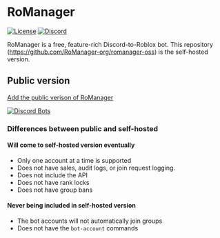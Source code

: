 # RoManager
[![License](https://img.shields.io/github/license/RoManager-org/romanager-oss)](https://github.com/RoManager-org/romanager-oss/blob/main/LICENSE)
[![Discord](https://img.shields.io/discord/798735708755460118?color=5865F2&label=discord&logo=discord&logoColor=white)](https://discord.gg/WRTsHuH9qP)

RoManager is a free, feature-rich Discord-to-Roblox bot. This repository (https://github.com/RoManager-org/romanager-oss) is the self-hosted version.

## Public version
[Add the public verison of RoManager](https://discord.com/oauth2/authorize?client_id=738035113815834746&permissions=540142656&scope=bot%20applications.commands)

[![Discord Bots](https://top.gg/api/widget/738035113815834746.svg)](https://top.gg/bot/738035113815834746)

### Differences between public and self-hosted
#### Will come to self-hosted version eventually
* Only one account at a time is supported
* Does not have sales, audit logs, or join request logging.
* Does not include the API
* Does not have rank locks
* Does not have group bans

#### Never being included in self-hosted version
* The bot accounts will not automatically join groups
* Does not have the `bot-account` commands
